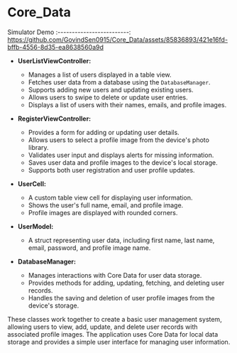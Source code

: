 # Core_Data

Simulator Demo
:-------------------------:
https://github.com/GovindSen0915/Core_Data/assets/85836893/421e16fd-bffb-4556-8d35-ea8638560a9d

- **UserListViewController:**
  - Manages a list of users displayed in a table view.
  - Fetches user data from a database using the `DatabaseManager`.
  - Supports adding new users and updating existing users.
  - Allows users to swipe to delete or update user entries.
  - Displays a list of users with their names, emails, and profile images.

- **RegisterViewController:**
  - Provides a form for adding or updating user details.
  - Allows users to select a profile image from the device's photo library.
  - Validates user input and displays alerts for missing information.
  - Saves user data and profile images to the device's local storage.
  - Supports both user registration and user profile updates.

- **UserCell:**
  - A custom table view cell for displaying user information.
  - Shows the user's full name, email, and profile image.
  - Profile images are displayed with rounded corners.

- **UserModel:**
  - A struct representing user data, including first name, last name, email, password, and profile image name.

- **DatabaseManager:**
  - Manages interactions with Core Data for user data storage.
  - Provides methods for adding, updating, fetching, and deleting user records.
  - Handles the saving and deletion of user profile images from the device's storage.

These classes work together to create a basic user management system, allowing users to view, add, update, and delete user records with associated profile images. The application uses Core Data for local data storage and provides a simple user interface for managing user information.

